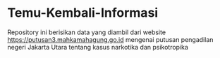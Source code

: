 # Temu-Kembali-Informasi
Repository ini berisikan data yang diambil dari website https://putusan3.mahkamahagung.go.id mengenai putusan pengadilan negeri Jakarta Utara tentang kasus narkotika dan psikotropika
